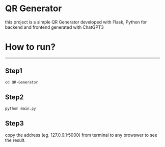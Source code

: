 # QR Generator
this project is a simple QR Generator developed with Flask, Python for backend and frontend generated with ChatGPT3

# How to run?
___
## Step1
```console
cd QR-Generator
```
## Step2
``python main.py``

## Step3
copy the address (eg. 127.0.0.1:5000) from terminal to any browswer to see the result.
